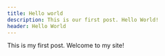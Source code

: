 ```yaml
---
title: Hello world
description: This is our first post. Hello World!
header: Hello World
---
```

This is my first post. Welcome to my site!